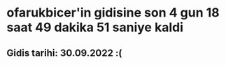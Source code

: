 # ofarukbicer'in gidisine son 4 gun 18 saat 49 dakika 51 saniye kaldi

## Gidis tarihi: 30.09.2022 :(